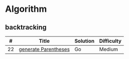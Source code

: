 # Algorithm

## backtracking

| #  | Title                    | Solution | Difficulty |
|----|--------------------------|----------|------------|
| 22 | [generate Parentheses][] | Go       | Medium     |

[generate Parentheses]: https://leetcode.com/problems/generate-parentheses/ "generate Parentheses"








